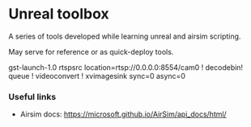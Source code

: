 # Unreal toolbox

A series of tools developed while learning unreal and airsim scripting.

May serve for reference or as quick-deploy tools.



gst-launch-1.0 rtspsrc location=rtsp://0.0.0.0:8554/cam0 ! decodebin! queue ! videoconvert ! xvimagesink sync=0 async=0

### Useful links

- Airsim docs: https://microsoft.github.io/AirSim/api_docs/html/

